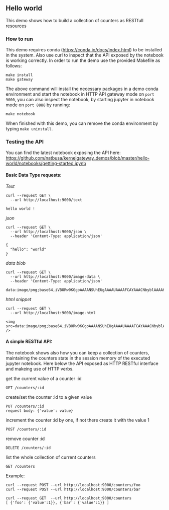 ## Hello world

This demo shows how to build a collection of counters as RESTfull resources

### How to run

This demo requires conda (https://conda.io/docs/index.html) to be installed in the system. Also use curl to inspect that the API exposed by the notebook is working correctly. In order to run the demo use the provided Makefile as follows:

```
make install
make gateway
```

The above command will install the necessary packages in a demo conda environment and start the notebook in HTTP API gateway mode on `port 9000`, you can also inspect the notebook, by starting jupyter in notebook mode on `port 8888` by running:
```
make notebook
``` 

When finished with this demo, you can remove the conda environment by typing `make uninstall`.

### Testing the API

You can find the latest notebook exposing the API here:  
https://github.com/natbusa/kernelgateway_demos/blob/master/hello-world/notebooks/getting-started.ipynb

#### Basic Data Type requests:

*Text*

```
curl --request GET \
  --url http://localhost:9000/text 
```
```
hello world !
```

*json*
```
curl --request GET \
  --url http://localhost:9000/json \
  --header 'Content-Type: application/json'
```
```
{
  "hello": "world"
}
```

*data blob*
```
curl --request GET \
  --url http://localhost:9000/image-data \
  --header 'Content-Type: application/json'
```
```
data:image/png;base64,iVBORw0KGgoAAAANSUhEUgAAAAUAAAAFCAYAAACNbyblAAAAHElEQVQI12P4//8/w38GIAXDIBKE0DHxgljNBAAO9TXL0Y4OHwAAAABJRU5ErkJggg==
```

*html snippet*
```
curl --request GET \
  --url http://localhost:9000/image-html
```
```
<img src=data:image/png;base64,iVBORw0KGgoAAAANSUhEUgAAAAUAAAAFCAYAAACNbyblAAAAHElEQVQI12P4//8/w38GIAXDIBKE0DHxgljNBAAO9TXL0Y4OHwAAAABJRU5ErkJggg== />
```

#### A simple RESTful API:

The notebook shows also how you can keep a collection of counters, maintaining the counters state in the session memory of the executed jupyter notebook. Here below the API exposed as HTTP RESTful interface and makeing use of HTTP verbs.

get the current value of a counter :id
```
GET /counters/:id
```

create/set the counter :id to a given value
```
PUT /counters/:id
request body: {'value': value}
```

increment the counter :id by one, if not there create it with the value 1
```
POST /counters/:id
```

remove counter :id  
```
DELETE /counters/:id
```

list the whole collection of current counters
```
GET /counters
```

Example:
```
curl --request POST --url http://localhost:9000/counters/foo
curl --request POST --url http://localhost:9000/counters/bar

curl --request GET  --url http://localhost:9000/counters
[ {'foo': {'value':1}}, {'bar': {'value':1}} ]
```
